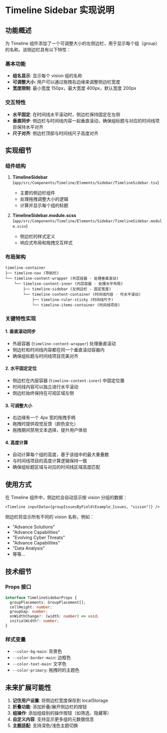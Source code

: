 # Timeline Sidebar 实现说明

## 功能概述

为 Timeline 组件添加了一个可调整大小的左侧边栏，用于显示每个组（group）的名称。该侧边栏具有以下特性：

### 基本功能
- **组名显示**: 显示每个 vision 组的名称
- **可调整大小**: 用户可以通过拖拽右边缘来调整侧边栏宽度
- **宽度限制**: 最小宽度 150px，最大宽度 400px，默认宽度 200px

### 交互特性
- **水平固定**: 在时间线水平滚动时，侧边栏保持固定在左侧
- **垂直同步**: 侧边栏与时间线内容一起垂直滚动，确保组标题与对应的时间线项目保持水平对齐
- **尺子对齐**: 侧边栏顶部与时间线尺子高度对齐

## 实现细节

### 组件结构

1. **TimelineSidebar** (`app/src/Components/Timeline/Elements/Sidebar/TimelineSidebar.tsx`)
   - 主要的侧边栏组件
   - 处理拖拽调整大小的逻辑
   - 计算并显示每个组的标题

2. **TimelineSidebar.module.scss** (`app/src/Components/Timeline/Elements/Sidebar/TimelineSidebar.module.scss`)
   - 侧边栏的样式定义
   - 响应式布局和拖拽交互样式

### 布局架构

```
timeline-container
├── timeline-nav (导航栏)
└── timeline-content-wrapper (外层容器 - 处理垂直滚动)
    └── timeline-content-inner (内层容器 - 处理水平布局)
        ├── timeline-sidebar (左侧边栏 - 固定宽度)
        └── timeline-content-container (时间线内容 - 可水平滚动)
            ├── timeline-ruler-sticky (时间线尺子)
            └── timeline-items-container (时间线项目)
```

### 关键特性实现

#### 1. 垂直滚动同步
- 外层容器 (`timeline-content-wrapper`) 处理垂直滚动
- 侧边栏和时间线内容都在同一个垂直滚动容器内
- 确保组标题与时间线项目完美对齐

#### 2. 水平固定定位
- 侧边栏在内层容器 (`timeline-content-inner`) 中固定位置
- 时间线内容可以独立进行水平滚动
- 侧边栏始终保持在可视区域左侧

#### 3. 可调整大小
- 右边缘有一个 4px 宽的拖拽手柄
- 拖拽时提供视觉反馈（颜色变化）
- 拖拽期间禁用文本选择，提升用户体验

#### 4. 高度计算
- 自动计算每个组的高度，基于该组中的最大重叠数
- 与时间线项目的高度计算逻辑保持一致
- 确保组标题区域与对应的时间线区域高度匹配

## 使用方式

在 Timeline 组件中，侧边栏会自动显示按 vision 分组的数据：

```tsx
<Timeline inputData={groupIssuesByField(Example_Issues, "vision")} />
```

侧边栏将显示所有不同的 vision 名称，例如：
- "Advance Solutions"
- "Advance Capabilities"
- "Evolving Cyber Threats"
- "Advance Capabilities"
- "Data Analysis"
- 等等...

## 技术细节

### Props 接口
```typescript
interface TimelineSidebarProps {
  groupPlacements: GroupPlacement[];
  cellHeight: number;
  groupGap: number;
  onWidthChange?: (width: number) => void;
  initialWidth?: number;
}
```

### 样式变量
- `--color-bg-main`: 背景色
- `--color-border-main`: 边框色
- `--color-text-main`: 文字色
- `--color-primary`: 拖拽时的主题色

## 未来扩展可能性

1. **记住用户设置**: 将侧边栏宽度保存到 localStorage
2. **折叠功能**: 添加折叠/展开侧边栏的按钮
3. **组操作**: 添加组级别的操作按钮（如筛选、隐藏等）
4. **自定义内容**: 支持显示更多组的元数据信息
5. **主题适配**: 支持深色/浅色主题切换 